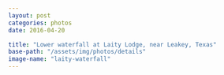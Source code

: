 ```yaml
---
layout: post
categories: photos
date: 2016-04-20

title: "Lower waterfall at Laity Lodge, near Leakey, Texas"
base-path: "/assets/img/photos/details"
image-name: "laity-waterfall"
---
```

